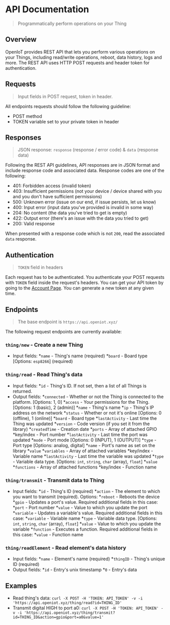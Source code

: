# API Documentation
> Programmatically perform operations on your Thing

## Overview
OpenIoT provides REST API that lets you perform various operations on your Things, including read/write operations, reboot, data history, logs and more. The REST API uses HTTP POST requests and header token for authentication.


## Requests
> Input fields in POST request, token in header.

All endpoints requests should follow the following guideline:
* POST method
* TOKEN variable set to your private token in header

## Responses
> JSON response: `response` (response / error code) & `data` (response data)

Following the REST API guidelines, API responses are in JSON format and include response code and associated data. Response codes are one of the following:
* 401: Forbidden access (invalid token)
* 403: Insufficient permissions (not your device / device shared with you and you don't have sufficient permissions)
* 500: Unknown error (issue on our end, if issue persists, let us know)
* 400: Input error (input data you've provided is invalid in some way)
* 204: No content (the data you've tried to get is empty)
* 422: Output error (there's an issue with the data you tried to get)
* 200: Valid response

When presented with a response code which is not `200`, read the associated `data` response.

## Authentication
> `TOKEN` field in headers

Each request has to be authenticated. You authenticate your POST requests with `TOKEN` field inside the request's headers. You can get your API token by going to the [Account Page](https://platform.openiot.xyz/Account). You can generate a new token at any given time.

## Endpoints 
> The base endpoint is `https://api.openiot.xyz/`

The following request endpoints are currently available: 
### `thing/new` - Create a new Thing
* Input fields:
	*`name` - Thing's name (required)
	*`board` - Board type [Options: `esp8266`] (required)
	
### `thing/read` - Read Thing's data
* Input fields:
	*`id` - Thing's ID. If not set, then a list of all Things is returned.
* Output fields:
	*`connected` - Whether or not the Thing is connected to the platform. [Options: 1, 0]
	*`access` - Your permissions for the Thing. [Options: 1 (basic), 2 (admin)]
	*`name` - Thing's name
	*`ip` - Thing's IP address on the network
	*`status` - Whether or not it's online [Options: 0 (offline), 1 (online)]
	*`board` - Board type
	*`lastActivity` - Last time the Thing was updated
	*`version` - Code version (if you set it from the library)
	*`createdTime` - Creation date
	*`ports` - Array of attached GPIO
		*key/index - Port number
		*`lastActivity` - Last time the port was updated
		*`mode` - Port mode [Options: 0 (INPUT), 1 (OUTPUT)]
		*`type` - Port type [Options: analog, digital]
		*`name` - Port's name as set on the library
		*`value`
	*`variables` - Array of attached variables
		*key/index - Variable name
		*`lastActivity` - Last time the variable was updated
		*`type` - Variable data type. [Options: `int`, `string`, `char` (array), `float`]
		*`value`
	*`functions` - Array of attached functions
		*key/index - Function name
		
### `thing/transmit` - Transmit data to Thing
* Input fields:
	*`id` - Thing's ID (required)
	*`action` - The element to which you want to transmit (required). Options: 
		*`reboot` - Reboots the device
		*`gpio` - Updates a port's value. Required additional fields in this case:
			*`port` - Port number
			*`value` - Value to which you update the port
		*`variable` - Updates a variable's value. Required additional fields in this case:
			*`variable` - Variable name
			*`type` - Variable data type. [Options: `int`, `string`, `char` (array), `float`]
			*`value` - Value to which you update the variable
		*`function` - Executes a function. Required additional fields in this case:
			*`value` - Function name

### `thing/readElement` - Read element's data history
* Input fields:
	*`name` - Element's name (required)
	*`thingID` - Thing's unique ID (required)
* Output fields:
	*`id` - Entry's unix timestamp
	*`0` - Entry's data
	
## Examples
* Read thing's data: `curl -X POST -H 'TOKEN: API_TOKEN' -v -i 'https://api.openiot.xyz/thing/read?id=THING_ID'`
* Transmit digital HIGH to port a0: `curl -X POST -H 'TOKEN: API_TOKEN' -v -i 'https://api.openiot.xyz/thing/transmit?id=THING_ID&action=gpio&port=a0&value=1'`